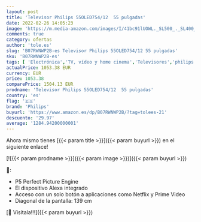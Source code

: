 ```yaml
---
layout: post
title: 'Televisor Philips 55OLED754/12  55 pulgadas'
date: 2022-02-26 14:05:23
image: 'https://m.media-amazon.com/images/I/41bc91lUOWL._SL500_._SL400_.jpg'
comments: true
category: ofertas
author: 'tole.es'
slug: 'B07RWNWP2B-es Televisor Philips 55OLED754/12 55 pulgadas'
sku: 'B07RWNWP2B-es'
tags: [ 'Electrónica','TV, vídeo y home cinema','Televisores','philips','televisor', ]
actualPrice: 1053.38 EUR
currency: EUR
price: 1053.38
comparePrice: 1504.13 EUR
prodname: 'Televisor Philips 55OLED754/12  55 pulgadas'
country: 'es'
flag: '🇪🇸'
brand: 'Philips'
buyurl: 'https://www.amazon.es/dp/B07RWNWP2B/?tag=tolees-21'
descuento: '29.97'
average: '1284.94200000001'
---
```


Ahora mismo tienes [{{< param title >}}]({{< param buyurl >}}) en el siguiente enlace!

[![{{< param prodname >}}]({{< param image >}})]({{< param buyurl >}})

🔎:

- P5 Perfect Picture Engine
- El dispositivo Alexa integrado
- Acceso con un solo botón a aplicaciones como Netflix y Prime Video
- Diagonal de la pantalla: 139 cm

[🛒 Visítala!!!]({{< param buyurl >}})
